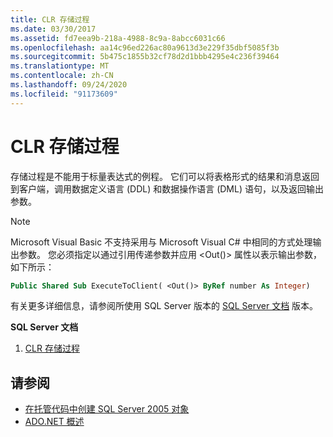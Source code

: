```yaml
---
title: CLR 存储过程
ms.date: 03/30/2017
ms.assetid: fd7eea9b-218a-4988-8c9a-8abcc6031c66
ms.openlocfilehash: aa14c96ed226ac80a9613d3e229f35dbf5085f3b
ms.sourcegitcommit: 5b475c1855b32cf78d2d1bbb4295e4c236f39464
ms.translationtype: MT
ms.contentlocale: zh-CN
ms.lasthandoff: 09/24/2020
ms.locfileid: "91173609"
---
```

# <a name="clr-stored-procedures"></a>CLR 存储过程

存储过程是不能用于标量表达式的例程。 它们可以将表格形式的结果和消息返回到客户端，调用数据定义语言 (DDL) 和数据操作语言 (DML) 语句，以及返回输出参数。  
  
> [!NOTE]
> Microsoft Visual Basic 不支持采用与 Microsoft Visual C# 中相同的方式处理输出参数。 您必须指定以通过引用传递参数并应用 \<Out()> 属性以表示输出参数，如下所示：  
  
```vb
Public Shared Sub ExecuteToClient( <Out()> ByRef number As Integer)  
```
  
有关更多详细信息，请参阅所使用 SQL Server 版本的 [SQL Server 文档](/sql) 版本。
  
 **SQL Server 文档**

1. [CLR 存储过程](/previous-versions/sql/sql-server-2008/ms131094(v=sql.100))  
  
## <a name="see-also"></a>请参阅

- [在托管代码中创建 SQL Server 2005 对象](/previous-versions/visualstudio/visual-studio-2008/6s0s2at1(v=vs.90))
- [ADO.NET 概述](../ado-net-overview.md)

